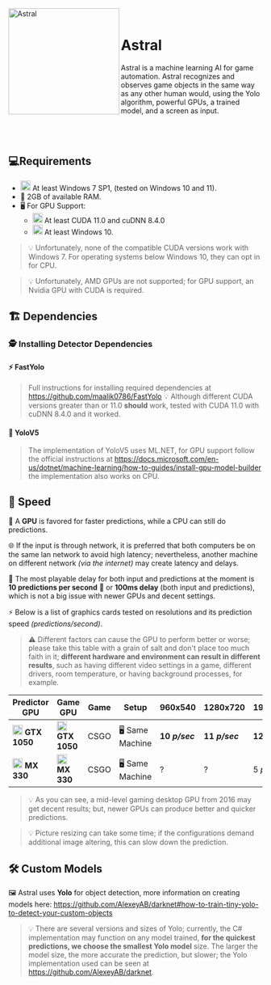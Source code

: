 

<div>
  <img width="220" height="210" align="left" src="https://i.ibb.co/Yjk6WKb/Logo.png" alt="Astral"/>
  <br>
  <h1>Astral</h1>
  <p>Astral is a machine learning AI for game automation. Astral recognizes and observes game objects in the same way as any other human would, using the Yolo algorithm, powerful GPUs, a trained model, and a screen as input.</p>
</div>
<br/>
<br/>

## 💻Requirements
+ <img src="https://tinyurl.com/59snr2c5" height="20px"></img> At least Windows 7 SP1, (tested on Windows 10 and 11).
+ 💾 2GB of available RAM.
+ 🖥️ For GPU Support:
	+ <img src="https://cdn.worldvectorlogo.com/logos/nvidia-7.svg" height="20px"></img> At least CUDA 11.0 and cuDNN 8.4.0
	+ <img src="https://upload.wikimedia.org/wikipedia/commons/thumb/4/48/Windows_logo_-_2012_%28dark_blue%29.svg/2048px-Windows_logo_-_2012_%28dark_blue%29.svg.png" height="20px"></img> At least Windows 10.
> 💡 Unfortunately, none of the compatible CUDA versions work with Windows 7. For operating systems below Windows 10, they can opt in for CPU.

> 💡 Unfortunately, AMD GPUs are not supported; for GPU support, an Nvidia GPU with CUDA is required.

## 🏗️ Dependencies
### 🕵️ Installing Detector Dependencies
#### ⚡ FastYolo
> Full instructions for installing required dependencies at https://github.com/maalik0786/FastYolo 💡 Although different CUDA versions greater than or 11.0 **should** work, tested with CUDA 11.0 with cuDNN 8.4.0 and it worked.
#### 🚀 YoloV5
> The implementation of YoloV5 uses ML.NET, for GPU support follow the official instructions at https://docs.microsoft.com/en-us/dotnet/machine-learning/how-to-guides/install-gpu-model-builder the implementation also works on CPU.

## 🚄 Speed
🔬 A **GPU** is favored for faster predictions, while a CPU can still do predictions.

🌐 If the input is through network, it is preferred that both computers be on the same lan network to avoid high latency; nevertheless, another machine on different network _(via the internet)_ may create latency and delays.

🦥 The most playable delay for both input and predictions at the moment is **10 predictions per second** 🔮 or **100ms delay** (both input and predictions), which is not a big issue with newer GPUs and decent settings.

⚡ Below is a list of graphics cards tested on resolutions and its prediction speed *(predictions/second)*.

> ⚠️ Different factors can cause the GPU to perform better or worse; please take this table with a grain of salt and don't place too much faith in it; **different hardware and environment can result in different results**, such as having different video settings in a game, different drivers, room temperature, or having background processes, for example.

<div align="center">
<table>
    <thead>
        <tr>
            <th>Predictor GPU</th>
            <th>Game GPU</th>
            <th>Game</th>
            <th>Setup</th>
            <th>960x540</th>
            <th>1280x720</th>
            <th>1920x1080</th>
        </tr>
    </thead>
    <tbody>
        <tr>
            <td><b><img src="https://upload.wikimedia.org/wikipedia/commons/thumb/4/48/Windows_logo_-_2012_%28dark_blue%29.svg/2048px-Windows_logo_-_2012_%28dark_blue%29.svg.png" height="20px" alt="Windows 10"></img> GTX 1050</b></td>
            <td><b><img src="https://upload.wikimedia.org/wikipedia/commons/thumb/4/48/Windows_logo_-_2012_%28dark_blue%29.svg/2048px-Windows_logo_-_2012_%28dark_blue%29.svg.png" height="20px" alt="Windows 10"></img> GTX 1050</b></td>
            <td>CSGO</td>
            <td>🖥️ Same Machine</td>
            <td><b>10 <i> p/sec </i></b></td>
            <td><b>11 <i> p/sec </i></b></td>
            <td><b>12 <i> p/sec </i></b></td>
        </tr>
        <tr>
            <td><b><img src="https://tinyurl.com/ys8hp77y" height="20px" alt="Windows 11"></img> MX 330</b></td>
            <td><b><img src="https://tinyurl.com/ys8hp77y" height="20px" alt="Windows 11"></img> MX 330</b></td>
            <td>CSGO</td>
            <td>🖥️ Same Machine</td>
            <td>?</td>
            <td>?</td>
            <td>5 <i> p/sec </i> </td>
        </tr>
    </tbody>
</table>
</div>

> 💡 As you can see, a mid-level gaming desktop GPU from 2016 may get decent results; but, newer GPUs can produce better and quicker predictions.

> 💡 Picture resizing can take some time; if the configurations demand additional image altering, this can slow down the prediction.



## 🛠 Custom Models 
🖼️ Astral uses **Yolo** for object detection, more information on creating models here: https://github.com/AlexeyAB/darknet#how-to-train-tiny-yolo-to-detect-your-custom-objects
> 💡 There are several versions and sizes of Yolo; currently, the C# implementation may function on any model trained, **for the quickest predictions, we choose the smallest Yolo model** size. The larger the model size, the more accurate the prediction, but slower; the Yolo implementation used can be seen at https://github.com/AlexeyAB/darknet.

